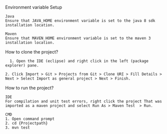 Environment variable Setup

	Java
	Ensure that JAVA_HOME environment variable is set to the java 8 sdk installation location.

	Maven
	Ensure that MAVEN_HOME environment variable is set to the maven 3 installation location.


 How to clone the project?

	  1. Open the IDE (eclipse) and right click in the left (package explorer) pane.
   
    2. Click Import > Git > Projects from Git > Clone URI > Fill Details > Next > Select Import as general project > Next > Finish.

 How to run the project?
	 
	IDE
	For compilation and unit test errors, right click the project That was imported as a maven project and select Run As > Maven Test  > Run.
 
	CMD
	1. Open command prompt
	2. cd {Projectpath} 
	3. mvn test  
 
